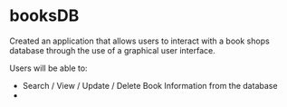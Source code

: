 # booksDB

Created an application that allows users to interact with a book shops database through the use of a graphical user interface.

Users will be able to:
* Search / View / Update / Delete Book Information from the database 
* 
